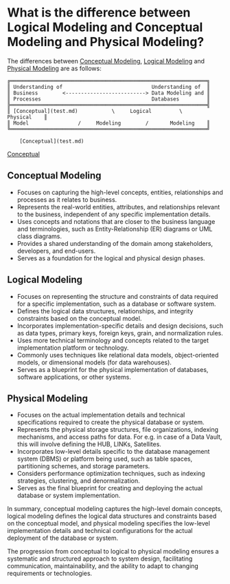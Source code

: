 # What is the difference between Logical Modeling and Conceptual Modeling and Physical Modeling?

The differences between [Conceptual Modeling](what-is-the-difference-between-logical-modelling-and-conceptual-modelling-and-physical-modelling.md#conceptual-modeling), [Logical Modeling](what-is-the-difference-between-logical-modelling-and-conceptual-modelling-and-physical-modelling.md#logical-modeling) and [Physical Modeling](what-is-the-difference-between-logical-modelling-and-conceptual-modelling-and-physical-modelling.md#physical-modeling) are as follows:

```ascii
╔════════════════════════════════════════════════════════════════╗
║ Understanding of                             Understanding of  ║
║ Business        <--------------------------> Data Modeling and ║
║ Processes                                    Databases         ║
╠════════════════════════════════════════════════════════════════╣
║ [Conceptual](test.md)           \     Logical         \       Physical    ║
║ Model                /     Modeling        /       Modeling    ║                                                                   
╚════════════════════════════════════════════════════════════════╝
```


        [Conceptual](test.md) 

[Conceptual](test.md) 
## Conceptual Modeling
- Focuses on capturing the high-level concepts, entities, relationships and processes as it relates to business.
- Represents the real-world entities, attributes, and relationships relevant to the business, independent of any specific implementation details.
- Uses concepts and notations that are closer to the business language and terminologies, such as Entity-Relationship (ER) diagrams or UML class diagrams.
- Provides a shared understanding of the domain among stakeholders, developers, and end-users.
- Serves as a foundation for the logical and physical design phases.

## Logical Modeling
- Focuses on representing the structure and constraints of data required for a specific implementation, such as a database or software system.
- Defines the logical data structures, relationships, and integrity constraints based on the conceptual model.
- Incorporates implementation-specific details and design decisions, such as data types, primary keys, foreign keys, grain, and normalization rules.
- Uses more technical terminology and concepts related to the target implementation platform or technology.
- Commonly uses techniques like relational data models, object-oriented models, or dimensional models (for data warehouses).
- Serves as a blueprint for the physical implementation of databases, software applications, or other systems.

## Physical Modeling
- Focuses on the actual implementation details and technical specifications required to create the physical database or system. 
- Represents the physical storage structures, file organizations, indexing mechanisms, and access paths for data. For e.g. in case of a Data Vault, this will involve defining the HUB, LINKs, Satellites.
- Incorporates low-level details specific to the database management system (DBMS) or platform being used, such as table spaces, partitioning schemes, and storage parameters.
- Considers performance optimization techniques, such as indexing strategies, clustering, and denormalization.
- Serves as the final blueprint for creating and deploying the actual database or system implementation.

In summary, conceptual modeling captures the high-level domain concepts, logical modeling defines the logical data structures and constraints based on the conceptual model, and physical modeling specifies the low-level implementation details and technical configurations for the actual deployment of the database or system.

The progression from conceptual to logical to physical modeling ensures a systematic and structured approach to system design, facilitating communication, maintainability, and the ability to adapt to changing requirements or technologies.
